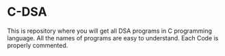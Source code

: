 # C-DSA
This is repository where you will get all DSA programs in C programming language. All the names of programs are easy to understand. Each Code is properly commented.

